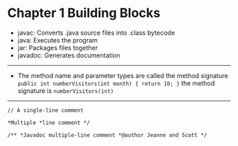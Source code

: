 # Chapter 1  Building Blocks

* javac: Converts .java source files into .class bytecode
* java: Executes the program
* jar: Packages files together
* javadoc: Generates documentation

---
* The method name and parameter types are called the method signature
`public int numberVisitors(int month) {
  return 10;
  }`
  the method signature is `numberVisitors(int)`
---

`// A single-line comment
`

`*Multiple
 *line comment
 */`

 `/**
 *Javadoc multiple-line comment
 *@author Jeanne and Scott
 */`